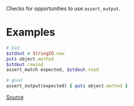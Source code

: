 
Checks for opportunities to use `assert_output`.

# Examples

```ruby
# bad
$stdout = StringIO.new
puts object.method
$stdout.rewind
assert_match expected, $stdout.read

# good
assert_output(expected) { puts object.method }
```

[Source](http://www.rubydoc.info/gems/rubocop/RuboCop/Cop/Minitest/AssertOutput)